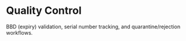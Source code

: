 # Quality Control

BBD (expiry) validation, serial number tracking, and quarantine/rejection workflows.
